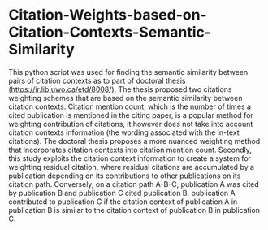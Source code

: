 # Citation-Weights-based-on-Citation-Contexts-Semantic-Similarity
This python script was used for finding the semantic similarity between pairs of citation contexts as to part of doctoral thesis (https://ir.lib.uwo.ca/etd/8008/). The thesis proposed two citations weighting schemes that are based on the semantic similarity between citation contexts.
Citation mention count, which is the number of times a cited publication is mentioned in the citing paper, is a popular method for weighting contribution of citations, it however does not take into account citation contexts information (the wording associated with the in-text citations). The doctoral thesis proposes a more nuanced weighting method that incorporates citation contexts into citation mention count. 
Secondly, this study exploits the citation context information to create a system for weighting residual citation, where residual citations are accumulated by a publication depending on its contributions to other publications on its citation path. Conversely, on a citation path A-B-C, publication A was cited by publication B and publication C cited publication B, publication A contributed to publication C if the citation context of publication A in publication B is similar to the citation context of publication B in publication C. 
